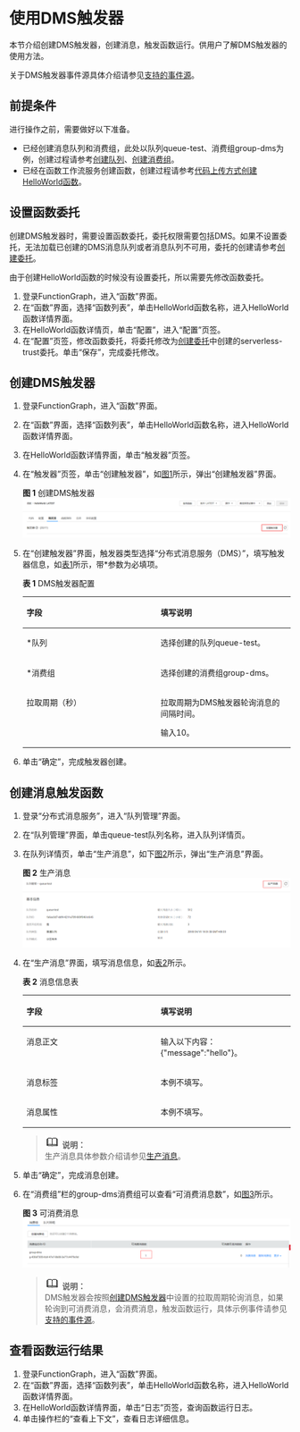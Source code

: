 # 使用DMS触发器<a name="functiongraph_01_0203"></a>

本节介绍创建DMS触发器，创建消息，触发函数运行。供用户了解DMS触发器的使用方法。

关于DMS触发器事件源具体介绍请参见[支持的事件源](http://support.huaweicloud.com/devg-functiongraph/functiongraph_02_0102.html)。

## 前提条件<a name="section76949209512"></a>

进行操作之前，需要做好以下准备。

-   已经创建消息队列和消费组，此处以队列queue-test、消费组group-dms为例，创建过程请参考[创建队列](https://support.huaweicloud.com/usermanual-dms/zh-cn_topic_0034678324.html)、[创建消费组](https://support.huaweicloud.com/usermanual-dms/zh-cn_topic_0034678327.html)。
-   已经在函数工作流服务创建函数，创建过程请参考[代码上传方式创建HelloWorld函数](代码上传方式创建HelloWorld函数.md)。

## 设置函数委托<a name="section82781591521"></a>

创建DMS触发器时，需要设置函数委托，委托权限需要包括DMS。如果不设置委托，无法加载已创建的DMS消息队列或者消息队列不可用，委托的创建请参考[创建委托](创建委托.md)。

由于创建HelloWorld函数的时候没有设置委托，所以需要先修改函数委托。

1.  登录FunctionGraph，进入“函数”界面。
2.  在“函数”界面，选择“函数列表”，单击HelloWorld函数名称，进入HelloWorld函数详情界面。
3.  在HelloWorld函数详情页，单击“配置”，进入“配置”页签。
4.  在“配置”页签，修改函数委托，将委托修改为[创建委托](创建委托.md)中创建的serverless-trust委托。单击“保存”，完成委托修改。

## 创建DMS触发器<a name="section165781325165412"></a>

1.  登录FunctionGraph，进入“函数”界面。
2.  在“函数”界面，选择“函数列表”，单击HelloWorld函数名称，进入HelloWorld函数详情界面。
3.  在HelloWorld函数详情界面，单击“触发器”页签。
4.  在“触发器”页签，单击“创建触发器”，如[图1](#fig1259474291314)所示，弹出“创建触发器”界面。

    **图 1**  创建DMS触发器<a name="fig1259474291314"></a>  
    ![](figures/创建DMS触发器.png "创建DMS触发器")

5.  在“创建触发器”界面，触发器类型选择“分布式消息服务（DMS）”，填写触发器信息，如[表1](#table15643141519143)所示，带\*参数为必填项。

    **表 1**  DMS触发器配置

    <a name="table15643141519143"></a>
    <table><thead align="left"><tr id="row206446156141"><th class="cellrowborder" valign="top" width="50%" id="mcps1.2.3.1.1"><p id="p7644161512142"><a name="p7644161512142"></a><a name="p7644161512142"></a>字段</p>
    </th>
    <th class="cellrowborder" valign="top" width="50%" id="mcps1.2.3.1.2"><p id="p1864521581416"><a name="p1864521581416"></a><a name="p1864521581416"></a>填写说明</p>
    </th>
    </tr>
    </thead>
    <tbody><tr id="row264881516147"><td class="cellrowborder" valign="top" width="50%" headers="mcps1.2.3.1.1 "><p id="p1264971591416"><a name="p1264971591416"></a><a name="p1264971591416"></a>*队列</p>
    </td>
    <td class="cellrowborder" valign="top" width="50%" headers="mcps1.2.3.1.2 "><p id="p156491915101416"><a name="p156491915101416"></a><a name="p156491915101416"></a>选择创建的队列queue-test。</p>
    </td>
    </tr>
    <tr id="row965021561418"><td class="cellrowborder" valign="top" width="50%" headers="mcps1.2.3.1.1 "><p id="p8650111517149"><a name="p8650111517149"></a><a name="p8650111517149"></a>*消费组</p>
    </td>
    <td class="cellrowborder" valign="top" width="50%" headers="mcps1.2.3.1.2 "><p id="p465011591414"><a name="p465011591414"></a><a name="p465011591414"></a>选择创建的消费组group-dms。</p>
    </td>
    </tr>
    <tr id="row1865112158144"><td class="cellrowborder" valign="top" width="50%" headers="mcps1.2.3.1.1 "><p id="p12651101510142"><a name="p12651101510142"></a><a name="p12651101510142"></a>拉取周期（秒）</p>
    </td>
    <td class="cellrowborder" valign="top" width="50%" headers="mcps1.2.3.1.2 "><p id="p365191511145"><a name="p365191511145"></a><a name="p365191511145"></a>拉取周期为DMS触发器轮询消息的间隔时间。</p>
    <p id="p146273326167"><a name="p146273326167"></a><a name="p146273326167"></a>输入10。</p>
    </td>
    </tr>
    </tbody>
    </table>

6.  单击“确定”，完成触发器创建。

## 创建消息触发函数<a name="section1291123565518"></a>

1.  登录“分布式消息服务”，进入“队列管理”界面。
2.  在“队列管理”界面，单击queue-test队列名称，进入队列详情页。
3.  在队列详情页，单击“生产消息”，如下[图2](#fig10801548191815)所示，弹出“生产消息”界面。

    **图 2**  生产消息<a name="fig10801548191815"></a>  
    ![](figures/生产消息.png "生产消息")

4.  在“生产消息”界面，填写消息信息，如[表2](#table4733472511323)所示。

    **表 2**  消息信息表

    <a name="table4733472511323"></a>
    <table><thead align="left"><tr id="row5730408111323"><th class="cellrowborder" valign="top" width="50%" id="mcps1.2.3.1.1"><p id="p1111897111323"><a name="p1111897111323"></a><a name="p1111897111323"></a>字段</p>
    </th>
    <th class="cellrowborder" valign="top" width="50%" id="mcps1.2.3.1.2"><p id="p2822147811323"><a name="p2822147811323"></a><a name="p2822147811323"></a>填写说明</p>
    </th>
    </tr>
    </thead>
    <tbody><tr id="row2397633311323"><td class="cellrowborder" valign="top" width="50%" headers="mcps1.2.3.1.1 "><p id="p6303480111323"><a name="p6303480111323"></a><a name="p6303480111323"></a>消息正文</p>
    </td>
    <td class="cellrowborder" valign="top" width="50%" headers="mcps1.2.3.1.2 "><p id="p554525011323"><a name="p554525011323"></a><a name="p554525011323"></a>输入以下内容：{"message":"hello"}。</p>
    </td>
    </tr>
    <tr id="row32449835105737"><td class="cellrowborder" valign="top" width="50%" headers="mcps1.2.3.1.1 "><p id="p23613064105737"><a name="p23613064105737"></a><a name="p23613064105737"></a>消息标签</p>
    </td>
    <td class="cellrowborder" valign="top" width="50%" headers="mcps1.2.3.1.2 "><p id="p33610009105737"><a name="p33610009105737"></a><a name="p33610009105737"></a>本例不填写。</p>
    </td>
    </tr>
    <tr id="row2169467111323"><td class="cellrowborder" valign="top" width="50%" headers="mcps1.2.3.1.1 "><p id="p1243788911323"><a name="p1243788911323"></a><a name="p1243788911323"></a>消息属性</p>
    </td>
    <td class="cellrowborder" valign="top" width="50%" headers="mcps1.2.3.1.2 "><p id="p83610411323"><a name="p83610411323"></a><a name="p83610411323"></a>本例不填写。</p>
    </td>
    </tr>
    </tbody>
    </table>

    >![](public_sys-resources/icon-note.gif) **说明：**   
    >生产消息具体参数介绍请参见[生产消息](http://support.huaweicloud.com/usermanual-dms/zh-cn_topic_0080185214.html)。  

5.  单击“确定”，完成消息创建。
6.  在“消费组”栏的group-dms消费组可以查看“可消费消息数”，如[图3](#fig175032315194)所示。

    **图 3**  可消费消息<a name="fig175032315194"></a>  
    ![](figures/可消费消息.png "可消费消息")

    >![](public_sys-resources/icon-note.gif) **说明：**   
    >DMS触发器会按照[创建DMS触发器](#section165781325165412)中设置的拉取周期轮询消息，如果轮询到可消费消息，会消费消息，触发函数运行，具体示例事件请参见[支持的事件源](http://support.huaweicloud.com/devg-functiongraph/functiongraph_02_0102.html)。  


## 查看函数运行结果<a name="section118763164575"></a>

1.  登录FunctionGraph，进入“函数”界面。
2.  在“函数”界面，选择“函数列表”，单击HelloWorld函数名称，进入HelloWorld函数详情界面。
3.  在HelloWorld函数详情界面，单击“日志”页签，查询函数运行日志。
4.  单击操作栏的“查看上下文”，查看日志详细信息。

